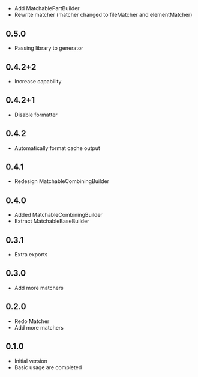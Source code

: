 ##
- Add MatchablePartBuilder
- Rewrite matcher (matcher changed to fileMatcher and elementMatcher)

## 0.5.0
- Passing library to generator

## 0.4.2+2
- Increase capability

## 0.4.2+1
- Disable formatter

## 0.4.2
- Automatically format cache output

## 0.4.1
- Redesign MatchableCombiningBuilder

## 0.4.0
- Added MatchableCombiningBuilder
- Extract MatchableBaseBuilder

## 0.3.1
- Extra exports

## 0.3.0
- Add more matchers

## 0.2.0
- Redo Matcher
- Add more matchers

## 0.1.0
- Initial version
- Basic usage are completed
